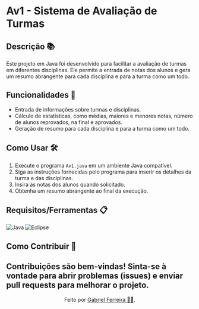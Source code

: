 # Av1 - Sistema de Avaliação de Turmas

## Descrição 📚

Este projeto em Java foi desenvolvido para facilitar a avaliação de turmas em diferentes disciplinas. Ele permite a entrada de notas dos alunos e gera um resumo abrangente para cada disciplina e para a turma como um todo.

## Funcionalidades 🚀

- Entrada de informações sobre turmas e disciplinas.
- Cálculo de estatísticas, como médias, maiores e menores notas, número de alunos reprovados, na final e aprovados.
- Geração de resumo para cada disciplina e para a turma como um todo.

## Como Usar 🛠️

1. Execute o programa `Av1.java` em um ambiente Java compatível.
2. Siga as instruções fornecidas pelo programa para inserir os detalhes da turma e das disciplinas.
3. Insira as notas dos alunos quando solicitado.
4. Obtenha um resumo abrangente ao final da execução.

## Requisitos/Ferramentas 📋

![Java](https://img.shields.io/badge/java-%23ED8B00.svg?style=for-the-badge&logo=openjdk&logoColor=white)
![Eclipse](https://img.shields.io/badge/Eclipse-2C2255?style=for-the-badge&logo=eclipse&logoColor=white)
## Como Contribuir 🤝

Contribuições são bem-vindas! Sinta-se à vontade para abrir problemas (issues) e enviar pull requests para melhorar o projeto.
---

<div align="center">Feito por <a href="https://github.com/GabrielBhain">Gabriel Ferreira 🕵🏻</a>.</div>
